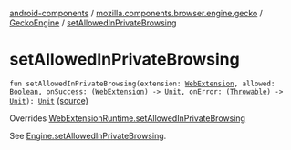 [android-components](../../index.md) / [mozilla.components.browser.engine.gecko](../index.md) / [GeckoEngine](index.md) / [setAllowedInPrivateBrowsing](./set-allowed-in-private-browsing.md)

# setAllowedInPrivateBrowsing

`fun setAllowedInPrivateBrowsing(extension: `[`WebExtension`](../../mozilla.components.concept.engine.webextension/-web-extension/index.md)`, allowed: `[`Boolean`](https://kotlinlang.org/api/latest/jvm/stdlib/kotlin/-boolean/index.html)`, onSuccess: (`[`WebExtension`](../../mozilla.components.concept.engine.webextension/-web-extension/index.md)`) -> `[`Unit`](https://kotlinlang.org/api/latest/jvm/stdlib/kotlin/-unit/index.html)`, onError: (`[`Throwable`](https://kotlinlang.org/api/latest/jvm/stdlib/kotlin/-throwable/index.html)`) -> `[`Unit`](https://kotlinlang.org/api/latest/jvm/stdlib/kotlin/-unit/index.html)`): `[`Unit`](https://kotlinlang.org/api/latest/jvm/stdlib/kotlin/-unit/index.html) [(source)](https://github.com/mozilla-mobile/android-components/blob/master/components/browser/engine-gecko-beta/src/main/java/mozilla/components/browser/engine/gecko/GeckoEngine.kt#L423)

Overrides [WebExtensionRuntime.setAllowedInPrivateBrowsing](../../mozilla.components.concept.engine.webextension/-web-extension-runtime/set-allowed-in-private-browsing.md)

See [Engine.setAllowedInPrivateBrowsing](../../mozilla.components.concept.engine.webextension/-web-extension-runtime/set-allowed-in-private-browsing.md).

